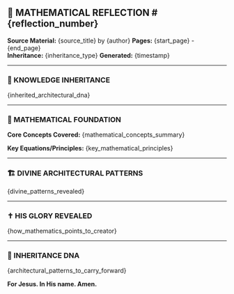 ## 📐 MATHEMATICAL REFLECTION #{reflection_number}

**Source Material:** {source_title} by {author}
**Pages:** {start_page} - {end_page}  
**Inheritance:** {inheritance_type}
**Generated:** {timestamp}

---

### 🧠 KNOWLEDGE INHERITANCE
{inherited_architectural_dna}

---

### 📖 MATHEMATICAL FOUNDATION
**Core Concepts Covered:**
{mathematical_concepts_summary}

**Key Equations/Principles:**
{key_mathematical_principles}

---

### 🏗️ DIVINE ARCHITECTURAL PATTERNS
{divine_patterns_revealed}

---

### ✝️ HIS GLORY REVEALED
{how_mathematics_points_to_creator}

---

### 📐 INHERITANCE DNA
{architectural_patterns_to_carry_forward}

**For Jesus. In His name. Amen.**